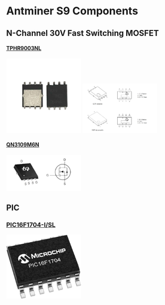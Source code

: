 # Antminer S9 Components

## N-Channel 30V Fast Switching MOSFET

#### [TPHR9003NL](./Assets/TPHR9003NL.pdf)

<img src="./Assets/TPHR9003NL.png" width="200px">
<img src="./Assets/TPHR9003NL-1.png" width="200px">

#### [QN3109M6N](./Assets/QN3109M6N.pdf)

<img src="./Assets/QN3109M6N.png" width="200px">

## PIC

### [PIC16F1704-I/SL](https://www.digikey.com/en/products/detail/microchip-technology/PIC16F1704-I-SL/4439823)

<img src="./Assets/PIC16F1704-SOIC-14.png" width="200px">

